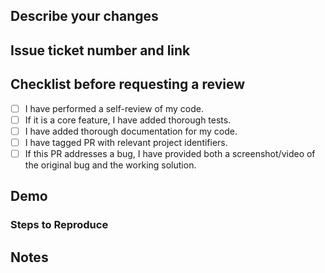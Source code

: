 ## Describe your changes

## Issue ticket number and link

## Checklist before requesting a review
- [ ] I have performed a self-review of my code.
- [ ] If it is a core feature, I have added thorough tests.
- [ ] I have added thorough documentation for my code.
- [ ] I have tagged PR with relevant project identifiers.
- [ ] If this PR addresses a bug, I have provided both a screenshot/video of the original bug and the working solution.

## Demo
<!-- Screenshots or video of new or updated code changes !-->

### Steps to Reproduce
<!-- Steps to reproduce demo !-->

## Notes
<!-- Any other relevant information to include about PR !-->
